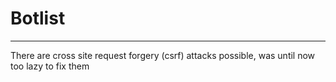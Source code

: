 # Botlist
----

There are cross site request forgery (csrf) attacks possible, was until now too lazy to fix them